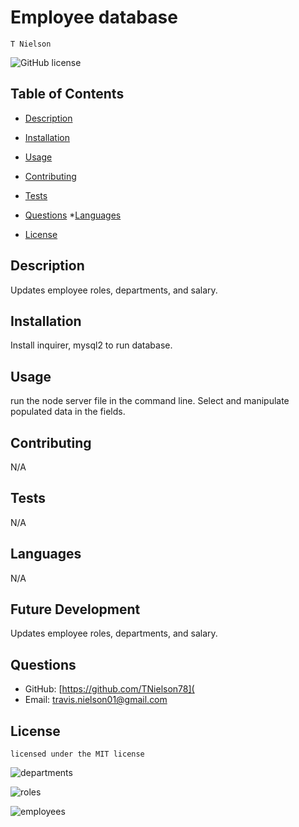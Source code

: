 # Employee database
    T Nielson
![GitHub license](https://img.shields.io/badge/license-MIT-blue.svg)
## Table of Contents
* [Description](#description)
* [Installation](#installation)
* [Usage](#usage)
* [Contributing](#contributing)
* [Tests](#tests)
* [Questions](#questions)
*[Languages](#languages) 

* [License](#license)

## Description
Updates employee roles, departments, and salary.
## Installation
Install inquirer, mysql2 to run database.
## Usage
run the node server file in the command line. Select and manipulate populated data in the fields.
## Contributing
N/A
## Tests
N/A
## Languages
N/A
## Future Development
Updates employee roles, departments, and salary.
## Questions
* GitHub: [https://github.com/TNielson78](
* Email: travis.nielson01@gmail.com
## License   
    licensed under the MIT license

  
    

![departments](https://github.com/TNielson78/sql/assets/147010160/e677f84c-6d4f-4f03-9a64-cd4805a02095)


![roles](https://github.com/TNielson78/sql/assets/147010160/2cebd62b-c3ab-480d-9922-491a96f76d83)

  ![employees](https://github.com/TNielson78/sql/assets/147010160/1fa42afe-18e9-487a-ae95-f5f0baa55127)



